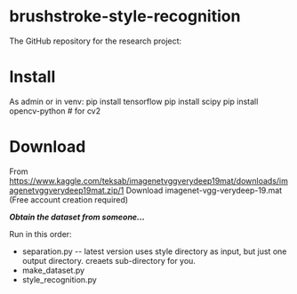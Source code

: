 # brushstroke-style-recognition
The GitHub repository for the research project:

# Install
As admin or in venv:
    pip install tensorflow
    pip install scipy
    pip install opencv-python # for cv2

# Download
From
https://www.kaggle.com/teksab/imagenetvggverydeep19mat/downloads/imagenetvggverydeep19mat.zip/1
Download
imagenet-vgg-verydeep-19.mat
(Free account creation required)

***Obtain the dataset from someone...***

Run in this order:
* separation.py -- latest version uses style directory as input, but just one output directory. creaets sub-directory for you.
* make_dataset.py
* style_recognition.py

